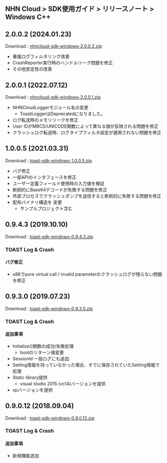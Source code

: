 ## NHN Cloud > SDK使用ガイド > リリースノート > Windows C++

## 2.0.0.2 (2024.01.23)
Download : [nhncloud-sdk-windows-2.0.0.2.zip](https://static.toastoven.net/toastcloud/sdk_download/toast/windows/2.0.0/nhncloud-sdk-windows-2.0.0.2.zip)
* 重複ログフィルタリング改善
* CrashReporter実行時のハンドルリーク問題を修正
* その他安定性の改善

## 2.0.0.1 (2022.07.12)
Download : [nhncloud-sdk-windows-2.0.0.1.zip](https://static.toastoven.net/toastcloud/sdk_download/toast/windows/2.0.0/nhncloud-sdk-windows-2.0.0.1.zip)
* NHNCloudLoggerモジュール名の変更
	* ToastLoggerはDeprecatedになりました。
* ログ転送時のメモリリークを修正
* User IDがMBCS/UNICODE関数によって異なる値が反映される問題を修正
* クラッシュログ転送時、ログタイプフィルタ設定が適用されない問題を修正

## 1.0.0.5 (2021.03.31)
Download : [toast-sdk-windows-1.0.0.5.zip](https://static.toastoven.net/toastcloud/sdk_download/toast/windows/1.0.0/toast-sdk-windows-1.0.0.5.zip)
* バグ修正
* 一部APIのインタフェースを修正
* ユーザー定義フィールド使用時の入力値を検証
* 断続的にBase64デコードが失敗する問題を修正
* 外部プロセスでクラッシュダンプを送信すると断続的に失敗する問題を修正
* 配布バイナリ構造を 変更
	* サンプルプロジェクト含む


## 0.9.4.3 (2019.10.10)
Download : [toast-sdk-windows-0.9.4.3.zip](https://static.toastoven.net/toastcloud/sdk_download/toast/windows/0.9.4/toast-sdk-windows-0.9.4.3.zip)

### TOAST Log & Crash

#### バグ修正

* x86でpure virtual call / invalid parameterのクラッシュログが残らない問題を修正

## 0.9.3.0 (2019.07.23)
Download : [toast-sdk-windows-0.9.3.0.zip](https://static.toastoven.net/toastcloud/sdk_download/toast/windows/0.9.3/toast-sdk-windows-0.9.3.0.zip)

### TOAST Log & Crash

#### 追加事項

* Initialize()関数の成功/失敗処理
	* boolのリターン値変更
* SessionId 一般ログにも追加
* Setting情報を持っていなかった場合、すでに保存されていたSetting情報で処理
* Static library提供
	* visual studio 2015 (vc14)バージョンを提供
* xpバージョンを提供

## 0.9.0.12 (2018.09.04)
Download : [toast-sdk-windows-0.9.0.12.zip](https://static.toastoven.net/toastcloud/sdk_download/toast/windows/0.9.0/toast-sdk-windows-0.9.0.12.zip)

### TOAST Log & Crash

#### 追加事項

* 新規機能追加
